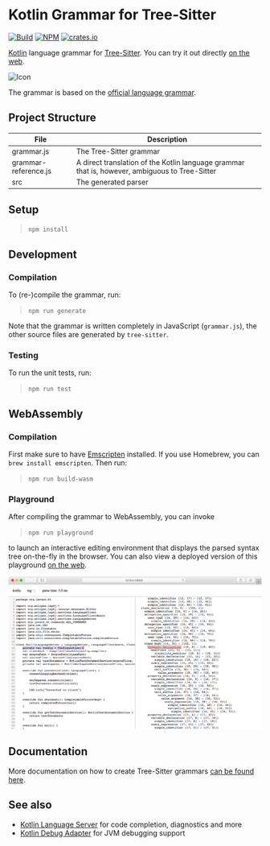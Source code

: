 # Kotlin Grammar for Tree-Sitter

[![Build](https://github.com/fwcd/tree-sitter-kotlin/actions/workflows/build.yml/badge.svg)](https://github.com/fwcd/tree-sitter-kotlin/actions/workflows/build.yml)
[![NPM](https://img.shields.io/npm/v/tree-sitter-kotlin)](https://www.npmjs.com/package/tree-sitter-kotlin)
[![crates.io](https://img.shields.io/crates/v/tree-sitter-kotlin)](https://crates.io/crates/tree-sitter-kotlin)

[Kotlin](https://kotlinlang.org) language grammar for [Tree-Sitter](http://tree-sitter.github.io/tree-sitter/). You can try it out directly [on the web](https://fwcd.github.io/tree-sitter-kotlin).

![Icon](Icon128.png)

The grammar is based on the [official language grammar](https://kotlinlang.org/docs/reference/grammar.html).

## Project Structure

| File | Description |
| ---- | ----------- |
| grammar.js | The Tree-Sitter grammar |
| grammar-reference.js | A direct translation of the Kotlin language grammar that is, however, ambiguous to Tree-Sitter |
| src | The generated parser |

## Setup

>`npm install`

## Development

### Compilation

To (re-)compile the grammar, run:

>`npm run generate`

Note that the grammar is written completely in JavaScript (`grammar.js`), the other source files are generated by `tree-sitter`.

### Testing

To run the unit tests, run:

>`npm run test`

## WebAssembly

### Compilation

First make sure to have [Emscripten](https://emscripten.org/) installed. If you use Homebrew, you can `brew install emscripten`. Then run:

>`npm run build-wasm`

### Playground

After compiling the grammar to WebAssembly, you can invoke

>`npm run playground`

to launch an interactive editing environment that displays the parsed syntax tree on-the-fly in the browser. You can also view a deployed version of this playground [on the web](https://fwcd.github.io/tree-sitter-kotlin).

![Screenshot](playground-screenshot.png)

## Documentation

More documentation on how to create Tree-Sitter grammars [can be found here](https://tree-sitter.github.io/tree-sitter/creating-parsers).

## See also

* [Kotlin Language Server](https://github.com/fwcd/kotlin-language-server) for code completion, diagnostics and more
* [Kotlin Debug Adapter](https://github.com/fwcd/kotlin-debug-adapter) for JVM debugging support

